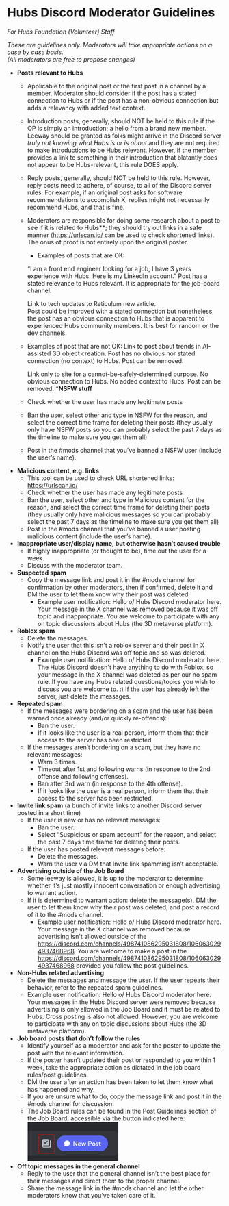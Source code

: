 # Hubs Discord Moderator Guidelines
_For Hubs Foundation (Volunteer) Staff_

_These are guidelines only.  Moderators will take appropriate actions on a case by case basis._<br>
_(All moderators are free to propose changes)_


* **Posts relevant to Hubs**
  - Applicable to the original post or the first post in a channel by a member. Moderator should consider if the post has a stated connection to Hubs or if the post has a non-obvious connection but adds a relevancy with added text context.
  - Introduction posts, generally, should NOT be held to this rule if the OP is simply an introduction; a hello from a brand new member. Leeway should be granted as folks might arrive in the Discord server *truly not knowing what Hubs is or is about* and they are not required to make introductions to be Hubs relevant. However, if the member provides a link to something in their introduction that blatantly does not appear to be Hubs-relevant, this rule DOES apply.
  - Reply posts, generally, should NOT be held to this rule. However, reply posts need to adhere, of course, to all of the Discord server rules. For example, if an original post asks for software recommendations to accomplish X, replies might not necessarily recommend Hubs, and that is fine.
  - Moderators are responsible for doing some research about a post to see if it is related to Hubs**; they should try out links in a safe manner (https://urlscan.io/ can be used to check shortened links). The onus of proof is not entirely upon the original poster.
    - Examples of posts that are OK:  

    “I am a front end engineer looking for a job, I have 3 years experience with Hubs. Here is my LinkedIn account.”  Post has a stated relevance to Hubs relevant. It is appropriate for the job-board channel.

    Link to tech updates to Reticulum new article.  
    Post could be improved with a stated connection but nonetheless, the post has an obvious connection to Hubs that is apparent to experienced Hubs community members. It is best for random or the dev channels. 

  - Examples of post that are not OK:
    Link to post about trends in AI-assisted 3D object creation.
    Post has no obvious nor stated connection (no context) to Hubs. Post can be removed.

    Link only to site for a cannot-be-safely-determined purpose. No obvious connection to Hubs. No added context to Hubs. Post can be removed.
***NSFW stuff**
  - Check whether the user has made any legitimate posts
  - Ban the user, select other and type in NSFW for the reason, and select the correct time frame for deleting their posts (they usually only have NSFW posts so you can probably select the past 7 days as the timeline to make sure you get them all)
  - Post in the #mods channel that you’ve banned a NSFW user (include the user’s name).
* **Malicious content, e.g. links**
  - This tool can be used to check URL shortened links: https://urlscan.io/
  - Check whether the user has made any legitimate posts
  - Ban the user, select other and type in Malicious content for the reason, and select the correct time frame for deleting their posts (they usually only have malicious messages so you can probably select the past 7 days as the timeline to make sure you get them all)
  - Post in the #mods channel that you’ve banned a user posting malicious content (include the user’s name).
* **Inappropriate user/display name, but otherwise hasn’t caused trouble**
  - If highly inappropriate (or thought to be), time out the user for a week.
  - Discuss with the moderator team.
* **Suspected spam**
  - Copy the message link and post it in the #mods channel for confirmation by other moderators, then if confirmed, delete it and DM the user to let them know why their post was deleted.
    - Example user notification:
      Hello o/
      Hubs Discord moderator here.
      Your message in the X channel was removed because it was off topic and inappropriate.  You are welcome to participate with any on topic discussions about Hubs (the 3D metaverse platform).
* **Roblox spam**
  - Delete the messages.
  - Notify the user that this isn't a roblox server and their post in X channel on the Hubs Discord was off topic and so was deleted.
    - Example user notification:
      Hello o/
      Hubs Discord moderator here.
      The Hubs Discord doesn't have anything to do with Roblox, so your message in the X channel was deleted as per our no spam rule.  If you have any Hubs related questions/topics you wish to discuss you are welcome to. :)
      If the user has already left the server, just delete the messages.
* **Repeated spam**
  - If the messages were bordering on a scam and the user has been warned once already (and/or quickly re-offends):
    - Ban the user.
    - If it looks like the user is a real person, inform them that their access to the server has been restricted.
  - If the messages aren’t bordering on a scam, but they have no relevant messages:
    - Warn 3 times.
    - Timeout after 1st and following warns (in response to the 2nd offense and following offenses).
    - Ban after 3rd warn (in response to the 4th offense).
    - If it looks like the user is a real person, inform them that their access to the server has been restricted.
* **Invite link spam**
  (a bunch of invite links to another Discord server posted in a short time)
  - If the user is new or has no relevant messages:
    - Ban the user.
    - Select “Suspicious or spam account” for the reason, and select the past 7 days time frame for deleting their posts.
  - If the user has posted relevant messages before:
    - Delete the messages.
    - Warn the user via DM that Invite link spamming isn’t acceptable.
* **Advertising outside of the Job Board**
  - Some leeway is allowed, it is up to the moderator to determine whether it’s just mostly innocent conversation or enough advertising to warrant action.
  - If it is determined to warrant action: delete the message(s), DM the user to let them know why their post was deleted, and post a record of it to the #mods channel.
    - Example user notification:
      Hello o/
      Hubs Discord moderator here.
      Your message in the X channel was removed because advertising isn't allowed outside of the https://discord.com/channels/498741086295031808/1060630294937468968.  You are welcome to make a post in the https://discord.com/channels/498741086295031808/1060630294937468968 provided you follow the post guidelines.
* **Non-Hubs related advertising**
  - Delete the messages and message the user.  If the user repeats their behavior, refer to the repeated spam guidelines.
  - Example user notification:
    Hello o/
    Hubs Discord moderator here.
    Your messages in the Hubs Discord server were removed because advertising is only allowed in the Job Board and it must be related to Hubs. Cross posting is also not allowed. However, you are welcome to participate with any on topic discussions about Hubs (the 3D metaverse platform).
* **Job board posts that don’t follow the rules**
  - Identify yourself as a moderator and ask for the poster to update the post with the relevant information.
  - If the poster hasn’t updated their post or responded to you within 1 week, take the appropriate action as dictated in the job board rules/post guidelines.
  - DM the user after an action has been taken to let them know what has happened and why.
  - If you are unsure what to do, copy the message link and post it in the #mods channel for discussion.
  - The Job Board rules can be found in the Post Guidelines section of the Job Board, accessible via the button indicated here:
    ![image that shows where the post guidelines can be found in Discord](/images/discord-job-board-post-guidelines-location.png)
* **Off topic messages in the general channel**
  - Reply to the user that the general channel isn’t the best place for their messages and direct them to the proper channel.
  - Share the message link in the #mods channel and let the other moderators know that you’ve taken care of it.
